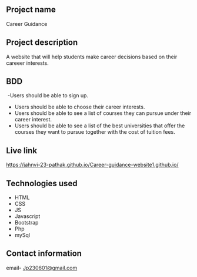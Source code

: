 ## Project name
Career Guidance
​
## Project description
A website that will help students make career decisions based on their careeer interests. 

## BDD
    
​ -Users should be able to sign up.
 - Users should be able to choose their career interests. 
 - Users should be able to see  a list of courses they can pursue under their career interest. 
 - Users should be able to see a  list of  the best universities that offer the courses they want to pursue together with the cost of tuition fees.
    
  
## Live link
https://jahnvi-23-pathak.github.io/Career-guidance-website1.github.io/
​
## Technologies used
 - HTML
 - CSS
 - JS
 - Javascript
 - Bootstrap
 - Php
 - mySql
  
## Contact information
email- Jp230601@gmail.com
    
